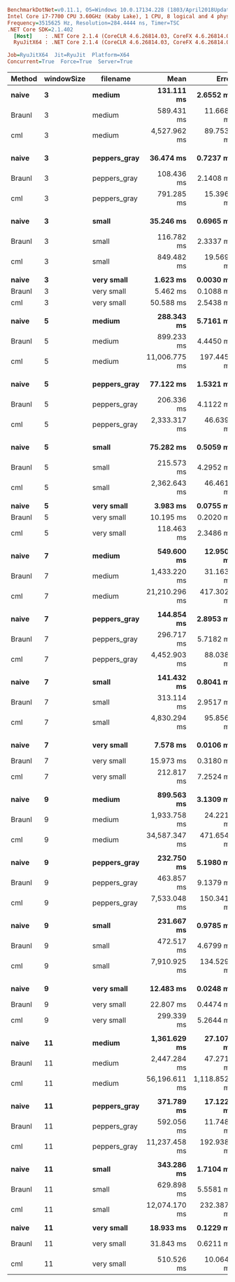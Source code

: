 ``` ini

BenchmarkDotNet=v0.11.1, OS=Windows 10.0.17134.228 (1803/April2018Update/Redstone4)
Intel Core i7-7700 CPU 3.60GHz (Kaby Lake), 1 CPU, 8 logical and 4 physical cores
Frequency=3515625 Hz, Resolution=284.4444 ns, Timer=TSC
.NET Core SDK=2.1.402
  [Host]    : .NET Core 2.1.4 (CoreCLR 4.6.26814.03, CoreFX 4.6.26814.02), 64bit RyuJIT DEBUG
  RyuJitX64 : .NET Core 2.1.4 (CoreCLR 4.6.26814.03, CoreFX 4.6.26814.02), 64bit RyuJIT

Job=RyuJitX64  Jit=RyuJit  Platform=X64  
Concurrent=True  Force=True  Server=True  

```
| Method | windowSize |     filename |          Mean |         Error |        StdDev |        Median |           Min | Scaled | ScaledSD |       Gen 0 |      Gen 1 |     Gen 2 |  Allocated |
|------- |----------- |------------- |--------------:|--------------:|--------------:|--------------:|--------------:|-------:|---------:|------------:|-----------:|----------:|-----------:|
|  **naive** |          **3** |       **medium** |    **131.111 ms** |     **2.6552 ms** |     **7.7872 ms** |    **128.188 ms** |    **122.294 ms** |   **1.00** |     **0.00** |  **11500.0000** |  **1500.0000** | **1500.0000** |  **102.34 MB** |
| Braunl |          3 |       medium |    589.431 ms |    11.6681 ms |    10.3435 ms |    585.135 ms |    574.774 ms |   4.51 |     0.27 |   2000.0000 |  1000.0000 | 1000.0000 |  146.49 MB |
|    cml |          3 |       medium |  4,527.962 ms |    89.7538 ms |   226.8192 ms |  4,511.961 ms |  4,003.316 ms |  34.65 |     2.61 |  12000.0000 |  6000.0000 | 3000.0000 |  132.41 MB |
|        |            |              |               |               |               |               |               |        |          |             |            |           |            |
|  **naive** |          **3** | **peppers_gray** |     **36.474 ms** |     **0.7237 ms** |     **1.4945 ms** |     **36.450 ms** |     **33.341 ms** |   **1.00** |     **0.00** |   **3357.1429** |  **1000.0000** | **1000.0000** |   **36.94 MB** |
| Braunl |          3 | peppers_gray |    108.436 ms |     2.1408 ms |     5.0879 ms |    108.817 ms |     93.931 ms |   2.98 |     0.18 |   1200.0000 |  1000.0000 | 1000.0000 |   37.73 MB |
|    cml |          3 | peppers_gray |    791.285 ms |    15.3969 ms |    23.9711 ms |    791.190 ms |    749.316 ms |  21.73 |     1.09 |   4000.0000 |  2000.0000 | 1000.0000 |   28.14 MB |
|        |            |              |               |               |               |               |               |        |          |             |            |           |            |
|  **naive** |          **3** |        **small** |     **35.246 ms** |     **0.6965 ms** |     **0.8808 ms** |     **34.905 ms** |     **34.267 ms** |   **1.00** |     **0.00** |   **3466.6667** |  **1000.0000** | **1000.0000** |   **37.65 MB** |
| Braunl |          3 |        small |    116.782 ms |     2.3337 ms |     4.2081 ms |    116.874 ms |    107.437 ms |   3.32 |     0.14 |   1200.0000 |  1000.0000 |  800.0000 |   40.96 MB |
|    cml |          3 |        small |    849.482 ms |    19.5697 ms |    56.1493 ms |    828.209 ms |    773.390 ms |  24.12 |     1.69 |   4000.0000 |  2000.0000 | 1000.0000 |   33.68 MB |
|        |            |              |               |               |               |               |               |        |          |             |            |           |            |
|  **naive** |          **3** |   **very small** |      **1.623 ms** |     **0.0030 ms** |     **0.0026 ms** |      **1.623 ms** |      **1.618 ms** |   **1.00** |     **0.00** |    **154.2969** |    **35.1563** |         **-** |    **2.35 MB** |
| Braunl |          3 |   very small |      5.462 ms |     0.1088 ms |     0.2848 ms |      5.461 ms |      4.696 ms |   3.37 |     0.17 |     31.2500 |    15.6250 |   15.6250 |    2.11 MB |
|    cml |          3 |   very small |     50.588 ms |     2.5438 ms |     7.5004 ms |     49.480 ms |     40.127 ms |  31.18 |     4.60 |    166.6667 |    83.3333 |         - |    1.68 MB |
|        |            |              |               |               |               |               |               |        |          |             |            |           |            |
|  **naive** |          **5** |       **medium** |    **288.343 ms** |     **5.7161 ms** |     **6.8046 ms** |    **285.656 ms** |    **282.623 ms** |   **1.00** |     **0.00** |  **28000.0000** |  **1000.0000** | **1000.0000** |  **371.43 MB** |
| Braunl |          5 |       medium |    899.233 ms |     4.4450 ms |     3.9404 ms |    899.270 ms |    892.109 ms |   3.12 |     0.07 |   4000.0000 |  2000.0000 | 1000.0000 |   230.3 MB |
|    cml |          5 |       medium | 11,006.775 ms |   197.4454 ms |   184.6905 ms | 10,983.829 ms | 10,737.131 ms |  38.19 |     1.05 |  28000.0000 | 10000.0000 | 4000.0000 |  138.84 MB |
|        |            |              |               |               |               |               |               |        |          |             |            |           |            |
|  **naive** |          **5** | **peppers_gray** |     **77.122 ms** |     **1.5321 ms** |     **2.6017 ms** |     **77.005 ms** |     **71.833 ms** |   **1.00** |     **0.00** |   **7285.7143** |  **1000.0000** | **1000.0000** |   **87.78 MB** |
| Braunl |          5 | peppers_gray |    206.336 ms |     4.1122 ms |     9.6928 ms |    205.430 ms |    187.900 ms |   2.68 |     0.15 |   1000.0000 |   666.6667 |  666.6667 |   58.64 MB |
|    cml |          5 | peppers_gray |  2,333.317 ms |    46.6390 ms |    79.1966 ms |  2,339.807 ms |  2,108.572 ms |  30.29 |     1.42 |   8000.0000 |  3000.0000 | 2000.0000 |   28.67 MB |
|        |            |              |               |               |               |               |               |        |          |             |            |           |            |
|  **naive** |          **5** |        **small** |     **75.282 ms** |     **0.5059 ms** |     **0.4732 ms** |     **75.217 ms** |     **74.419 ms** |   **1.00** |     **0.00** |   **7857.1429** |  **1000.0000** | **1000.0000** |   **95.36 MB** |
| Braunl |          5 |        small |    215.573 ms |     4.2952 ms |    12.1847 ms |    217.475 ms |    180.880 ms |   2.86 |     0.16 |   1666.6667 |  1333.3333 | 1000.0000 |   63.03 MB |
|    cml |          5 |        small |  2,362.643 ms |    46.4614 ms |   104.8712 ms |  2,355.982 ms |  2,162.910 ms |  31.39 |     1.39 |   9000.0000 |  3000.0000 | 2000.0000 |   33.25 MB |
|        |            |              |               |               |               |               |               |        |          |             |            |           |            |
|  **naive** |          **5** |   **very small** |      **3.983 ms** |     **0.0755 ms** |     **0.0706 ms** |      **3.980 ms** |      **3.891 ms** |   **1.00** |     **0.00** |    **382.8125** |    **85.9375** |         **-** |    **5.62 MB** |
| Braunl |          5 |   very small |     10.195 ms |     0.2020 ms |     0.5426 ms |     10.087 ms |      9.467 ms |   2.56 |     0.14 |     46.8750 |    31.2500 |   15.6250 |    3.52 MB |
|    cml |          5 |   very small |    118.463 ms |     2.3486 ms |     3.4426 ms |    119.399 ms |    106.345 ms |  29.75 |     0.99 |    400.0000 |   200.0000 |         - |    1.69 MB |
|        |            |              |               |               |               |               |               |        |          |             |            |           |            |
|  **naive** |          **7** |       **medium** |    **549.600 ms** |    **12.9506 ms** |    **12.1140 ms** |    **543.465 ms** |    **539.418 ms** |   **1.00** |     **0.00** |  **54000.0000** |  **1000.0000** | **1000.0000** |   **710.4 MB** |
| Braunl |          7 |       medium |  1,433.220 ms |    31.1638 ms |    29.1507 ms |  1,431.262 ms |  1,379.761 ms |   2.61 |     0.07 |   7000.0000 |  4000.0000 | 2000.0000 |  374.04 MB |
|    cml |          7 |       medium | 21,210.296 ms |   417.3029 ms |   409.8472 ms | 21,118.240 ms | 20,410.160 ms |  38.61 |     1.08 |  50000.0000 | 15000.0000 | 4000.0000 |  136.78 MB |
|        |            |              |               |               |               |               |               |        |          |             |            |           |            |
|  **naive** |          **7** | **peppers_gray** |    **144.854 ms** |     **2.8953 ms** |     **8.1187 ms** |    **142.671 ms** |    **132.158 ms** |   **1.00** |     **0.00** |  **13750.0000** |  **1000.0000** | **1000.0000** |  **175.21 MB** |
| Braunl |          7 | peppers_gray |    296.717 ms |     5.7182 ms |     5.6161 ms |    297.432 ms |    286.169 ms |   2.05 |     0.12 |   2000.0000 |  1000.0000 | 1000.0000 |  114.81 MB |
|    cml |          7 | peppers_gray |  4,452.903 ms |    88.0383 ms |   183.7688 ms |  4,407.427 ms |  4,177.586 ms |  30.83 |     2.09 |  14000.0000 |  5000.0000 | 2000.0000 |   28.28 MB |
|        |            |              |               |               |               |               |               |        |          |             |            |           |            |
|  **naive** |          **7** |        **small** |    **141.432 ms** |     **0.8041 ms** |     **0.7522 ms** |    **141.446 ms** |    **140.203 ms** |   **1.00** |     **0.00** |  **14000.0000** |  **1000.0000** | **1000.0000** |  **175.74 MB** |
| Braunl |          7 |        small |    313.114 ms |     2.9517 ms |     2.7610 ms |    312.674 ms |    309.410 ms |   2.21 |     0.02 |   2000.0000 |  1000.0000 | 1000.0000 |  111.37 MB |
|    cml |          7 |        small |  4,830.294 ms |    95.8563 ms |   137.4743 ms |  4,834.632 ms |  4,523.971 ms |  34.15 |     0.97 |  14000.0000 |  5000.0000 | 2000.0000 |   33.04 MB |
|        |            |              |               |               |               |               |               |        |          |             |            |           |            |
|  **naive** |          **7** |   **very small** |      **7.578 ms** |     **0.0106 ms** |     **0.0094 ms** |      **7.575 ms** |      **7.566 ms** |   **1.00** |     **0.00** |    **734.3750** |   **164.0625** |         **-** |   **10.52 MB** |
| Braunl |          7 |   very small |     15.973 ms |     0.3180 ms |     0.7242 ms |     15.830 ms |     15.012 ms |   2.11 |     0.09 |     46.8750 |    15.6250 |         - |    6.04 MB |
|    cml |          7 |   very small |    212.817 ms |     7.2524 ms |    21.2701 ms |    220.862 ms |    152.973 ms |  28.08 |     2.79 |   1000.0000 |          - |         - |    1.73 MB |
|        |            |              |               |               |               |               |               |        |          |             |            |           |            |
|  **naive** |          **9** |       **medium** |    **899.563 ms** |     **3.1309 ms** |     **2.4444 ms** |    **900.523 ms** |    **893.992 ms** |   **1.00** |     **0.00** |  **89000.0000** |  **2000.0000** | **1000.0000** |  **985.29 MB** |
| Braunl |          9 |       medium |  1,933.758 ms |    24.2215 ms |    22.6568 ms |  1,925.642 ms |  1,905.768 ms |   2.15 |     0.02 |  16000.0000 |  4000.0000 | 2000.0000 |  527.35 MB |
|    cml |          9 |       medium | 34,587.347 ms |   471.6546 ms |   441.1860 ms | 34,687.611 ms | 33,898.247 ms |  38.45 |     0.48 |  81000.0000 | 22000.0000 | 4000.0000 |  137.63 MB |
|        |            |              |               |               |               |               |               |        |          |             |            |           |            |
|  **naive** |          **9** | **peppers_gray** |    **232.750 ms** |     **5.1980 ms** |    **15.2448 ms** |    **227.335 ms** |    **213.438 ms** |   **1.00** |     **0.00** |  **21666.6667** |  **1666.6667** | **1000.0000** |  **239.09 MB** |
| Braunl |          9 | peppers_gray |    463.857 ms |     9.1379 ms |     8.9746 ms |    464.704 ms |    449.199 ms |   2.00 |     0.13 |   3000.0000 |  2000.0000 | 1000.0000 |  127.86 MB |
|    cml |          9 | peppers_gray |  7,533.048 ms |   150.3410 ms |   225.0233 ms |  7,527.491 ms |  7,100.467 ms |  32.49 |     2.20 |  21000.0000 |  7000.0000 | 2000.0000 |   28.29 MB |
|        |            |              |               |               |               |               |               |        |          |             |            |           |            |
|  **naive** |          **9** |        **small** |    **231.667 ms** |     **0.9785 ms** |     **0.8674 ms** |    **232.029 ms** |    **229.561 ms** |   **1.00** |     **0.00** |  **22666.6667** |  **1666.6667** | **1000.0000** |  **328.08 MB** |
| Braunl |          9 |        small |    472.517 ms |     4.6799 ms |     4.3776 ms |    473.456 ms |    460.456 ms |   2.04 |     0.02 |   4000.0000 |  2000.0000 | 1000.0000 |  161.63 MB |
|    cml |          9 |        small |  7,910.925 ms |   134.5298 ms |   125.8392 ms |  7,909.106 ms |  7,701.102 ms |  34.15 |     0.54 |  23000.0000 |  8000.0000 | 3000.0000 |   34.13 MB |
|        |            |              |               |               |               |               |               |        |          |             |            |           |            |
|  **naive** |          **9** |   **very small** |     **12.483 ms** |     **0.0248 ms** |     **0.0220 ms** |     **12.483 ms** |     **12.445 ms** |   **1.00** |     **0.00** |   **1171.8750** |   **203.1250** |         **-** |   **17.26 MB** |
| Braunl |          9 |   very small |     22.807 ms |     0.4474 ms |     0.8293 ms |     22.497 ms |     21.855 ms |   1.83 |     0.07 |     93.7500 |    31.2500 |         - |    9.86 MB |
|    cml |          9 |   very small |    299.339 ms |     5.2644 ms |     4.3960 ms |    298.044 ms |    296.011 ms |  23.98 |     0.34 |   2000.0000 |  1000.0000 |         - |    1.83 MB |
|        |            |              |               |               |               |               |               |        |          |             |            |           |            |
|  **naive** |         **11** |       **medium** |  **1,361.629 ms** |    **27.1077 ms** |    **31.2172 ms** |  **1,350.193 ms** |  **1,344.088 ms** |   **1.00** |     **0.00** | **131000.0000** |  **4000.0000** | **1000.0000** | **1969.78 MB** |
| Braunl |         11 |       medium |  2,447.284 ms |    47.2711 ms |    50.5796 ms |  2,451.473 ms |  2,352.536 ms |   1.80 |     0.05 |  40000.0000 |  4000.0000 | 2000.0000 |  167.19 MB |
|    cml |         11 |       medium | 56,196.611 ms | 1,118.8525 ms | 2,548.1934 ms | 55,158.372 ms | 52,956.449 ms |  41.29 |     2.05 | 230000.0000 | 66000.0000 | 4000.0000 |  132.75 MB |
|        |            |              |               |               |               |               |               |        |          |             |            |           |            |
|  **naive** |         **11** | **peppers_gray** |    **371.789 ms** |    **17.1223 ms** |    **50.4854 ms** |    **345.788 ms** |    **313.159 ms** |   **1.00** |     **0.00** |  **32000.0000** |  **1000.0000** | **1000.0000** |  **337.86 MB** |
| Braunl |         11 | peppers_gray |    592.056 ms |    11.7486 ms |    21.4829 ms |    589.079 ms |    557.281 ms |   1.62 |     0.21 |   5000.0000 |  2000.0000 | 1000.0000 |  212.34 MB |
|    cml |         11 | peppers_gray | 11,237.458 ms |   192.9382 ms |   180.4745 ms | 11,266.773 ms | 10,925.938 ms |  30.74 |     3.81 |  32000.0000 | 10000.0000 | 4000.0000 |   29.38 MB |
|        |            |              |               |               |               |               |               |        |          |             |            |           |            |
|  **naive** |         **11** |        **small** |    **343.286 ms** |     **1.7104 ms** |     **1.6000 ms** |    **342.643 ms** |    **341.541 ms** |   **1.00** |     **0.00** |  **33000.0000** |  **1000.0000** | **1000.0000** |  **261.29 MB** |
| Braunl |         11 |        small |    629.898 ms |     5.5581 ms |     4.9271 ms |    628.729 ms |    618.231 ms |   1.83 |     0.02 |   5000.0000 |  2000.0000 | 1000.0000 |  149.05 MB |
|    cml |         11 |        small | 12,074.170 ms |   232.3878 ms |   228.2359 ms | 12,042.342 ms | 11,712.425 ms |  35.17 |     0.66 |  32000.0000 | 11000.0000 | 3000.0000 |      34 MB |
|        |            |              |               |               |               |               |               |        |          |             |            |           |            |
|  **naive** |         **11** |   **very small** |     **18.933 ms** |     **0.1229 ms** |     **0.1150 ms** |     **18.896 ms** |     **18.823 ms** |   **1.00** |     **0.00** |   **1718.7500** |   **187.5000** |         **-** |    **23.9 MB** |
| Braunl |         11 |   very small |     31.843 ms |     0.6211 ms |     0.8907 ms |     31.955 ms |     29.750 ms |   1.68 |     0.05 |    187.5000 |    62.5000 |         - |   15.63 MB |
|    cml |         11 |   very small |    510.526 ms |    10.0645 ms |     9.4143 ms |    510.343 ms |    489.584 ms |  26.97 |     0.51 |   3000.0000 |  1000.0000 |         - |    1.85 MB |
